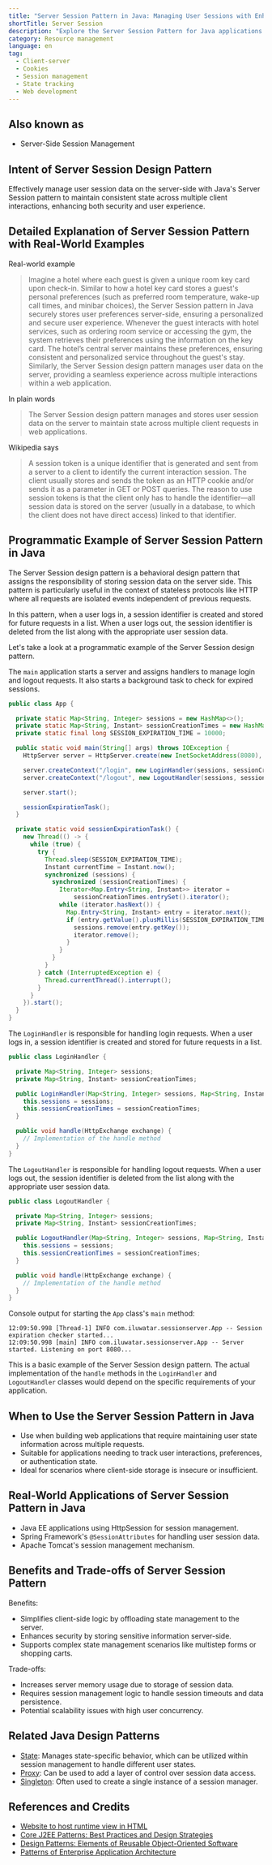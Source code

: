 ```yaml
---
title: "Server Session Pattern in Java: Managing User Sessions with Enhanced Security"
shortTitle: Server Session
description: "Explore the Server Session Pattern for Java applications. Learn how this design pattern helps manage user sessions securely and maintain state across multiple client requests with detailed examples and uses."
category: Resource management
language: en
tag:
  - Client-server
  - Cookies
  - Session management 
  - State tracking
  - Web development
---
```


## Also known as

* Server-Side Session Management

## Intent of Server Session Design Pattern

Effectively manage user session data on the server-side with Java's Server Session pattern to maintain consistent state across multiple client interactions, enhancing both security and user experience.

## Detailed Explanation of Server Session Pattern with Real-World Examples

Real-world example

> Imagine a hotel where each guest is given a unique room key card upon check-in. Similar to how a hotel key card stores a guest's personal preferences (such as preferred room temperature, wake-up call times, and minibar choices), the Server Session pattern in Java securely stores user preferences server-side, ensuring a personalized and secure user experience. Whenever the guest interacts with hotel services, such as ordering room service or accessing the gym, the system retrieves their preferences using the information on the key card. The hotel’s central server maintains these preferences, ensuring consistent and personalized service throughout the guest's stay. Similarly, the Server Session design pattern manages user data on the server, providing a seamless experience across multiple interactions within a web application. 

In plain words

> The Server Session design pattern manages and stores user session data on the server to maintain state across multiple client requests in web applications.

Wikipedia says

> A session token is a unique identifier that is generated and sent from a server to a client to identify the current interaction session. The client usually stores and sends the token as an HTTP cookie and/or sends it as a parameter in GET or POST queries. The reason to use session tokens is that the client only has to handle the identifier—all session data is stored on the server (usually in a database, to which the client does not have direct access) linked to that identifier.

## Programmatic Example of Server Session Pattern in Java

The Server Session design pattern is a behavioral design pattern that assigns the responsibility of storing session data on the server side. This pattern is particularly useful in the context of stateless protocols like HTTP where all requests are isolated events independent of previous requests.

In this pattern, when a user logs in, a session identifier is created and stored for future requests in a list. When a user logs out, the session identifier is deleted from the list along with the appropriate user session data.

Let's take a look at a programmatic example of the Server Session design pattern.

The `main` application starts a server and assigns handlers to manage login and logout requests. It also starts a background task to check for expired sessions.

```java
public class App {

  private static Map<String, Integer> sessions = new HashMap<>();
  private static Map<String, Instant> sessionCreationTimes = new HashMap<>();
  private static final long SESSION_EXPIRATION_TIME = 10000;

  public static void main(String[] args) throws IOException {
    HttpServer server = HttpServer.create(new InetSocketAddress(8080), 0);

    server.createContext("/login", new LoginHandler(sessions, sessionCreationTimes));
    server.createContext("/logout", new LogoutHandler(sessions, sessionCreationTimes));

    server.start();

    sessionExpirationTask();
  }

  private static void sessionExpirationTask() {
    new Thread(() -> {
      while (true) {
        try {
          Thread.sleep(SESSION_EXPIRATION_TIME);
          Instant currentTime = Instant.now();
          synchronized (sessions) {
            synchronized (sessionCreationTimes) {
              Iterator<Map.Entry<String, Instant>> iterator =
                  sessionCreationTimes.entrySet().iterator();
              while (iterator.hasNext()) {
                Map.Entry<String, Instant> entry = iterator.next();
                if (entry.getValue().plusMillis(SESSION_EXPIRATION_TIME).isBefore(currentTime)) {
                  sessions.remove(entry.getKey());
                  iterator.remove();
                }
              }
            }
          }
        } catch (InterruptedException e) {
          Thread.currentThread().interrupt();
        }
      }
    }).start();
  }
}
```

The `LoginHandler` is responsible for handling login requests. When a user logs in, a session identifier is created and stored for future requests in a list.

```java
public class LoginHandler {

  private Map<String, Integer> sessions;
  private Map<String, Instant> sessionCreationTimes;

  public LoginHandler(Map<String, Integer> sessions, Map<String, Instant> sessionCreationTimes) {
    this.sessions = sessions;
    this.sessionCreationTimes = sessionCreationTimes;
  }

  public void handle(HttpExchange exchange) {
    // Implementation of the handle method
  }
}
```

The `LogoutHandler` is responsible for handling logout requests. When a user logs out, the session identifier is deleted from the list along with the appropriate user session data.

```java
public class LogoutHandler {

  private Map<String, Integer> sessions;
  private Map<String, Instant> sessionCreationTimes;

  public LogoutHandler(Map<String, Integer> sessions, Map<String, Instant> sessionCreationTimes) {
    this.sessions = sessions;
    this.sessionCreationTimes = sessionCreationTimes;
  }

  public void handle(HttpExchange exchange) {
    // Implementation of the handle method
  }
}
```

Console output for starting the `App` class's `main` method:

```
12:09:50.998 [Thread-1] INFO com.iluwatar.sessionserver.App -- Session expiration checker started...
12:09:50.998 [main] INFO com.iluwatar.sessionserver.App -- Server started. Listening on port 8080...
```

This is a basic example of the Server Session design pattern. The actual implementation of the `handle` methods in the `LoginHandler` and `LogoutHandler` classes would depend on the specific requirements of your application.

## When to Use the Server Session Pattern in Java

* Use when building web applications that require maintaining user state information across multiple requests.
* Suitable for applications needing to track user interactions, preferences, or authentication state.
* Ideal for scenarios where client-side storage is insecure or insufficient.

## Real-World Applications of Server Session Pattern in Java

* Java EE applications using HttpSession for session management.
* Spring Framework's `@SessionAttributes` for handling user session data.
* Apache Tomcat's session management mechanism.

## Benefits and Trade-offs of Server Session Pattern

Benefits:

* Simplifies client-side logic by offloading state management to the server.
* Enhances security by storing sensitive information server-side.
* Supports complex state management scenarios like multistep forms or shopping carts.

Trade-offs:

* Increases server memory usage due to storage of session data.
* Requires session management logic to handle session timeouts and data persistence.
* Potential scalability issues with high user concurrency.

## Related Java Design Patterns

* [State](https://java-design-patterns.com/patterns/state/): Manages state-specific behavior, which can be utilized within session management to handle different user states.
* [Proxy](https://java-design-patterns.com/patterns/proxy/): Can be used to add a layer of control over session data access.
* [Singleton](https://java-design-patterns.com/patterns/singleton/): Often used to create a single instance of a session manager.

## References and Credits

* [Website to host runtime view in HTML](www.codestep.io)
* [Core J2EE Patterns: Best Practices and Design Strategies](https://amzn.to/4cAbDap)
* [Design Patterns: Elements of Reusable Object-Oriented Software](https://amzn.to/3w0pvKI)
* [Patterns of Enterprise Application Architecture](https://amzn.to/3WfKBPR)
